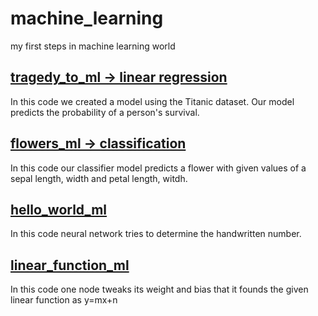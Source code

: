 # machine_learning
my first steps in machine learning world

## [tragedy_to_ml -> linear regression](https://github.com/SemihAkkoc/machine_learning/blob/main/tragedy_to_ml.ipynb)

In this code we created a model using the Titanic dataset. Our model predicts the probability of a person's survival.
## [flowers_ml -> classification](https://github.com/SemihAkkoc/machine_learning/blob/main/flowers_ml.ipynb)
In this code our classifier model predicts a flower with given values of a sepal length, width and petal length, witdh.
## [hello_world_ml](https://github.com/SemihAkkoc/machine_learning/blob/main/hello_world_ml.ipynb)
In this code neural network tries to determine the handwritten number.
## [linear_function_ml](https://github.com/SemihAkkoc/machine_learning/blob/main/linear_function_ml.py)
In this code one node tweaks its weight and bias that it founds the given linear function as y=mx+n 
